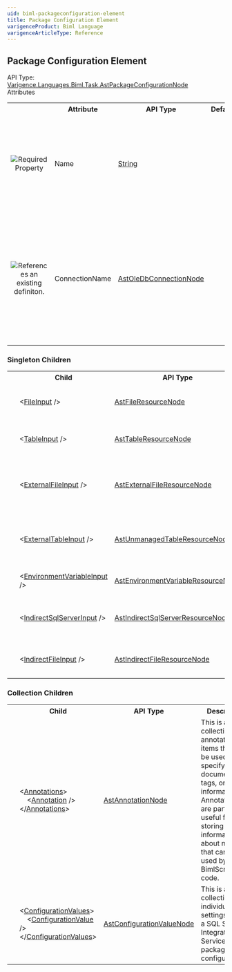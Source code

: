```yaml
---
uid: biml-packageconfiguration-element
title: Package Configuration Element
varigenceProduct: Biml Language
varigenceArticleType: Reference
---
```

## Package Configuration Element<div class="AssemblyInfoGroup"><div class="CrossReferenceGroup"><div class="CrossReferenceHeader">API Type:</div><div class="CrossReferenceValue"><a href="../api-reference/Varigence.Languages.Biml.Task.AstPackageConfigurationNode.html">Varigence.Languages.Biml.Task.AstPackageConfigurationNode</a></div></div></div><div class="AttributeGroup"><div class="AttributeGroupHeader">Attributes</div><table id="AttributeList" class="AttributeList"><tbody><tr><th class="AttributeIconColumnHeader">&nbsp;</th><th class="AttributeNameColumnHeader">Attribute</th><th class="AttributeTypeColumnHeader">API Type</th><th class="AttributeDefaultColumnHeader">Default</th><th class="AttributeSummaryColumnHeader">Description</th></tr><tr class="ad0"><td align="center" class="AttributeIcon"><img title="Required Property" src="attributeRequired.png"></td><td class="AttributeName">Name</td><td class="AttributeType"><a href="https://msdn.microsoft.com/en-us/library/System.String.aspx">String</a></td><td class="AttributeDefault">&nbsp;</td><td class="AttributeSummary"><div class ="SummaryItem">Specifies the name of the object.  This name can be used to reference this object from anywhere else in the program.</div></td></tr><tr class="ad1"><td align="center" class="AttributeIcon"><img title="References an existing definiton." src="attributeReference.png"></td><td class="AttributeName">ConnectionName</td><td class="AttributeType"><a href="../api-reference/Varigence.Languages.Biml.Connection.AstOleDbConnectionNode.html">AstOleDbConnectionNode</a></td><td class="AttributeDefault">&nbsp;</td><td class="AttributeSummary"><div class ="SummaryItem">This value specifies a direct reference to the OLE DB connection where the package configuration will be stored, if the Target property specifies a table.</div></td></tr></tbody></table></div><div class="ChildGroup">### Singleton Children<table id="ChildList" class="ChildList"><tbody><tr><th class="ChildIconColumnHeader">&nbsp;</th><th class="ChildNameColumnHeader">Child</th><th class="ChildTypeColumnHeader">API Type</th><th class="ChildSummaryColumnHeader">Description</th></tr><tr class="cd0"><td align="center" class="ChildIcon"><img title="" src="singletonChild.png"></td><td class="ChildName"><span class="punc">&lt;</span><a href=../api-reference/Varigence.Languages.Biml.Task.AstFileResourceNode.html">FileInput</a><span class="punc"> /&gt;</span></td><td class="ChildType"><a href="../api-reference/Varigence.Languages.Biml.Task.AstFileResourceNode.html">AstFileResourceNode</a></td><td class="ChildSummary">AstFileResourceNode is used for creating references to file connections that have been modeled in the Biml project.</td></tr><tr class="cd1"><td align="center" class="ChildIcon"><img title="" src="singletonChild.png"></td><td class="ChildName"><span class="punc">&lt;</span><a href=../api-reference/Varigence.Languages.Biml.Task.AstTableResourceNode.html">TableInput</a><span class="punc"> /&gt;</span></td><td class="ChildType"><a href="../api-reference/Varigence.Languages.Biml.Task.AstTableResourceNode.html">AstTableResourceNode</a></td><td class="ChildSummary">The AstTableResourceNode type is used for creating references to a table that has been modeled in the Biml project.</td></tr><tr class="cd0"><td align="center" class="ChildIcon"><img title="" src="singletonChild.png"></td><td class="ChildName"><span class="punc">&lt;</span><a href=../api-reference/Varigence.Languages.Biml.Task.AstExternalFileResourceNode.html">ExternalFileInput</a><span class="punc"> /&gt;</span></td><td class="ChildType"><a href="../api-reference/Varigence.Languages.Biml.Task.AstExternalFileResourceNode.html">AstExternalFileResourceNode</a></td><td class="ChildSummary">The AstExternalFileResourceNode type is used for creating references to a file path on the local file system that has not been modeled in the Biml project as a file connection.</td></tr><tr class="cd1"><td align="center" class="ChildIcon"><img title="" src="singletonChild.png"></td><td class="ChildName"><span class="punc">&lt;</span><a href=../api-reference/Varigence.Languages.Biml.Task.AstUnmanagedTableResourceNode.html">ExternalTableInput</a><span class="punc"> /&gt;</span></td><td class="ChildType"><a href="../api-reference/Varigence.Languages.Biml.Task.AstUnmanagedTableResourceNode.html">AstUnmanagedTableResourceNode</a></td><td class="ChildSummary">The AstUnmanagedTableResourceNode type is used for creating references to a table stored in an existing relational database that has not been modeled in the Biml project.</td></tr><tr class="cd0"><td align="center" class="ChildIcon"><img title="" src="singletonChild.png"></td><td class="ChildName"><span class="punc">&lt;</span><a href=../api-reference/Varigence.Languages.Biml.Task.AstEnvironmentVariableResourceNode.html">EnvironmentVariableInput</a><span class="punc"> /&gt;</span></td><td class="ChildType"><a href="../api-reference/Varigence.Languages.Biml.Task.AstEnvironmentVariableResourceNode.html">AstEnvironmentVariableResourceNode</a></td><td class="ChildSummary">This resource references an environment variable on the computer.</td></tr><tr class="cd1"><td align="center" class="ChildIcon"><img title="" src="singletonChild.png"></td><td class="ChildName"><span class="punc">&lt;</span><a href=../api-reference/Varigence.Languages.Biml.Task.AstIndirectSqlServerResourceNode.html">IndirectSqlServerInput</a><span class="punc"> /&gt;</span></td><td class="ChildType"><a href="../api-reference/Varigence.Languages.Biml.Task.AstIndirectSqlServerResourceNode.html">AstIndirectSqlServerResourceNode</a></td><td class="ChildSummary">This resource provides a reference to an environment variable that contains a SQL Server connection string for use by package configurations.</td></tr><tr class="cd0"><td align="center" class="ChildIcon"><img title="" src="singletonChild.png"></td><td class="ChildName"><span class="punc">&lt;</span><a href=../api-reference/Varigence.Languages.Biml.Task.AstIndirectFileResourceNode.html">IndirectFileInput</a><span class="punc"> /&gt;</span></td><td class="ChildType"><a href="../api-reference/Varigence.Languages.Biml.Task.AstIndirectFileResourceNode.html">AstIndirectFileResourceNode</a></td><td class="ChildSummary">This resource provides a reference to an environment variable that contains a file path for use by package configurations.</td></tr></tbody></table></div><div class="ChildGroup">### Collection Children<table id="ChildList" class="ChildList"><tbody><tr><th class="ChildIconColumnHeader">&nbsp;</th><th class="ChildNameColumnHeader">Child</th><th class="ChildTypeColumnHeader">API Type</th><th class="ChildSummaryColumnHeader">Description</th></tr><tr class="cd0"><td align="center" class="ChildIcon"><img title="" src="collectionChild.png"><div class="RequiredIcon" title="Required Child"></div><td class="ChildName"><span class="punc">&lt;</span><a href=Varigence.Languages.Biml.AstNode_Annotations.html">Annotations</a><span class="punc">&gt;</span><br />&nbsp;&nbsp;&nbsp;&nbsp;<span class="punc">&lt;</span><a href=Varigence.Languages.Biml.AstAnnotationNode.html">Annotation</a> <span class="punc">/&gt;</span><br /><span class="punc">&lt;/</span><a href=Varigence.Languages.Biml.AstNode_Annotations.html">Annotations</a><span class="punc">&gt;</span></td><td class="ChildType"><a href="../api-reference/Varigence.Languages.Biml.AstAnnotationNode.html">AstAnnotationNode</a></td><td class="ChildSummary"><div class ="SummaryItem">This is a collection of annotation items that can be used to specify documentation, tags, or other information.  Annotations are particularly useful for storing information about nodes that can be used by BimlScript code.</div></td></tr><tr class="cd1"><td align="center" class="ChildIcon"><img title="" src="collectionChild.png"><div class="RequiredIcon" title="Required Child"></div><td class="ChildName"><span class="punc">&lt;</span><a href=Varigence.Languages.Biml.Task.AstPackageConfigurationNode_ConfigurationValues.html">ConfigurationValues</a><span class="punc">&gt;</span><br />&nbsp;&nbsp;&nbsp;&nbsp;<span class="punc">&lt;</span><a href=Varigence.Languages.Biml.Task.AstConfigurationValueNode.html">ConfigurationValue</a> <span class="punc">/&gt;</span><br /><span class="punc">&lt;/</span><a href=Varigence.Languages.Biml.Task.AstPackageConfigurationNode_ConfigurationValues.html">ConfigurationValues</a><span class="punc">&gt;</span></td><td class="ChildType"><a href="../api-reference/Varigence.Languages.Biml.Task.AstConfigurationValueNode.html">AstConfigurationValueNode</a></td><td class="ChildSummary"><div class ="SummaryItem">This is a collection of individual value settings within a SQL Server Integration Services package configuration.</div></td></tr></tbody></table></div>